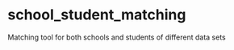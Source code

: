 school_student_matching
=======================

Matching tool for both schools and students of different data sets
